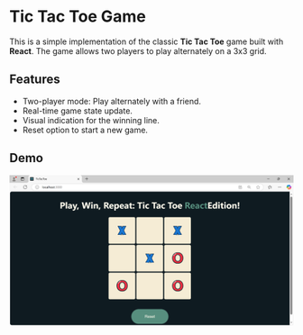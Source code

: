 # Tic Tac Toe Game

This is a simple implementation of the classic **Tic Tac Toe** game built with **React**. The game allows two players to play alternately on a 3x3 grid.

## Features

- Two-player mode: Play alternately with a friend.
- Real-time game state update.
- Visual indication for the winning line.
- Reset option to start a new game.

## Demo

![Tic Tac Toe Gameplay](src/components/assets/screenshot.PNG)  
